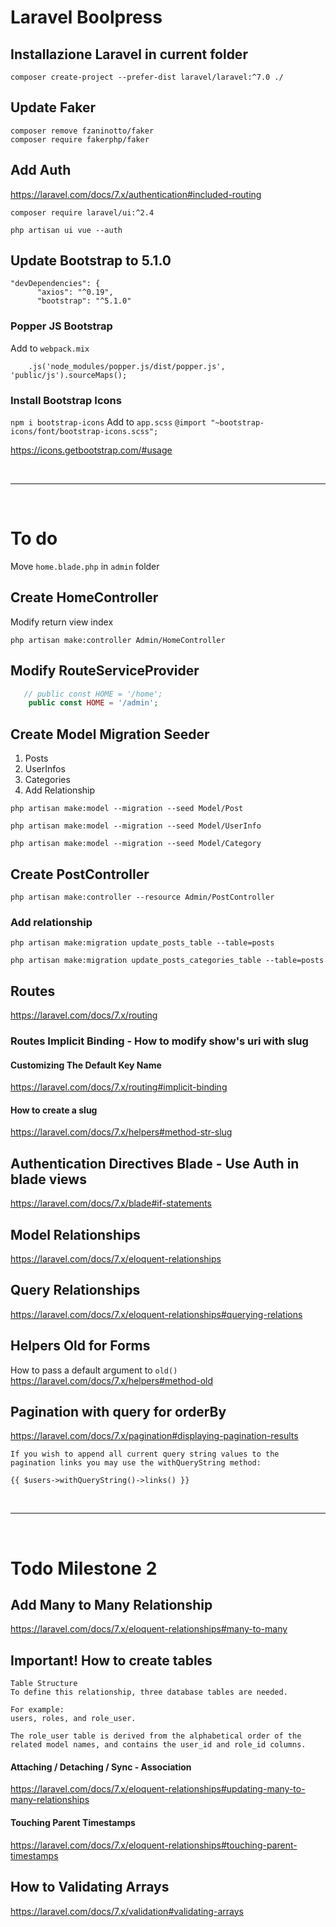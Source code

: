 # Laravel Boolpress

## Installazione Laravel in current folder
```
composer create-project --prefer-dist laravel/laravel:^7.0 ./
```
## Update Faker
```
composer remove fzaninotto/faker 
composer require fakerphp/faker
```

## Add Auth
https://laravel.com/docs/7.x/authentication#included-routing

```
composer require laravel/ui:^2.4
 
php artisan ui vue --auth
```

## Update Bootstrap to 5.1.0
  ```JS
  "devDependencies": {
        "axios": "^0.19",
        "bootstrap": "^5.1.0"
```

### Popper JS Bootstrap
Add to `webpack.mix`
```JS
    .js('node_modules/popper.js/dist/popper.js', 'public/js').sourceMaps();
```

### Install Bootstrap Icons
`npm i bootstrap-icons`
Add to `app.scss` 
`@import "~bootstrap-icons/font/bootstrap-icons.scss";`

https://icons.getbootstrap.com/#usage

<br>
<hr>
<br>

# To do 

Move `home.blade.php` in `admin` folder

## Create HomeController

Modify return view index

```
php artisan make:controller Admin/HomeController
```

## Modify RouteServiceProvider
```PHP
   // public const HOME = '/home';
    public const HOME = '/admin';
```

## Create Model Migration Seeder
1. Posts 
2. UserInfos
3. Categories
4. Add Relationship

```
php artisan make:model --migration --seed Model/Post

php artisan make:model --migration --seed Model/UserInfo

php artisan make:model --migration --seed Model/Category
```

## Create PostController 

```
php artisan make:controller --resource Admin/PostController
```

### Add relationship
```
php artisan make:migration update_posts_table --table=posts

php artisan make:migration update_posts_categories_table --table=posts
```

## Routes
https://laravel.com/docs/7.x/routing

### Routes Implicit Binding - How to modify show's uri with slug
#### Customizing The Default Key Name
https://laravel.com/docs/7.x/routing#implicit-binding

#### How to create a slug
https://laravel.com/docs/7.x/helpers#method-str-slug

## Authentication Directives Blade - Use Auth in blade views
https://laravel.com/docs/7.x/blade#if-statements

## Model Relationships
https://laravel.com/docs/7.x/eloquent-relationships

## Query Relationships
https://laravel.com/docs/7.x/eloquent-relationships#querying-relations

## Helpers Old for Forms
How to pass a default argument to `old()`
https://laravel.com/docs/7.x/helpers#method-old


## Pagination with query for orderBy

https://laravel.com/docs/7.x/pagination#displaying-pagination-results
```
If you wish to append all current query string values to the pagination links you may use the withQueryString method:

{{ $users->withQueryString()->links() }}
```

<br>
<hr>
<br>

# Todo Milestone 2 

## Add Many to Many Relationship
https://laravel.com/docs/7.x/eloquent-relationships#many-to-many

## Important! How to create tables
```
Table Structure
To define this relationship, three database tables are needed. 

For example: 
users, roles, and role_user. 

The role_user table is derived from the alphabetical order of the related model names, and contains the user_id and role_id columns.
```
#### Attaching / Detaching / Sync - Association
https://laravel.com/docs/7.x/eloquent-relationships#updating-many-to-many-relationships

#### Touching Parent Timestamps
https://laravel.com/docs/7.x/eloquent-relationships#touching-parent-timestamps

## How to Validating Arrays 
https://laravel.com/docs/7.x/validation#validating-arrays
